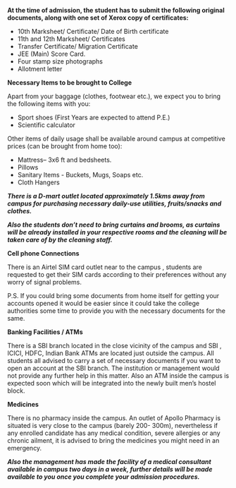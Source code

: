 **At the time of admission, the student has to submit the following original
documents, along with one set of Xerox copy of certificates:**

* 10th Marksheet/ Certificate/ Date of Birth certificate
* 11th and 12th Marksheet/ Certificates
* Transfer Certificate/ Migration Certificate
* JEE (Main) Score Card.
* Four stamp size photographs
* Allotment letter

**Necessary Items to be brought to College**

Apart from your baggage (clothes, footwear etc.), we expect you to bring
the following items with you:

* Sport shoes (First Years are expected to attend P.E.)
* Scientific calculator

Other items of daily usage shall be available around campus at
competitive prices (can be brought from home too):

* Mattress– 3x6 ft and bedsheets.
* Pillows
* Sanitary Items - Buckets, Mugs, Soaps etc.
* Cloth Hangers

***There is a D-mart outlet located approximately 1.5kms away from campus
for purchasing necessary daily-use utilities, fruits/snacks and clothes.***

***Also the students don’t need to bring curtains and brooms, as
curtains will be already installed in your respective rooms and the
cleaning will be taken care of by the cleaning staff.***

**Cell phone Connections**

There is an Airtel SIM card outlet near to the campus , students are
requested to get their SIM cards according to their preferences without
any worry of signal problems.

P.S. If you could bring some documents from home itself for getting your
accounts opened it would be easier since it could take the college
authorities some time to provide you with the necessary documents for
the same.

**Banking Facilities / ATMs**

There is a SBI branch located in the close vicinity of the campus and
SBI , ICICI, HDFC, Indian Bank ATMs are located just outside the campus.
All students all advised to carry a set of necessary documents if you
want to open an account at the SBI branch. The institution or management
would not provide any further help in this matter. Also an ATM inside
the campus is expected soon which will be integrated into the newly built
men’s hostel block.

**Medicines**

There is no pharmacy inside the campus. An outlet of Apollo Pharmacy is
situated is very close to the campus (barely 200- 300m), nevertheless if
any enrolled candidate has any medical condition, severe allergies or
any chronic ailment, it is advised to bring the medicines you might need
in an emergency.

***Also the management has made the facility of a medical consultant
available in campus two days in a week, further details will be made
available to you once you complete your admission procedures.***
